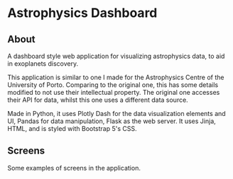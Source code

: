 # Astrophysics Dashboard

## About
 A dashboard style web application for visualizing astrophysics data, to aid in exoplanets discovery.
 
 This application is similar to one I made for the Astrophysics Centre of the University of Porto. Comparing to the original one, this has some details modified to not use their intellectual property. The original one accesses their API for data, whilst this one uses a different data source.
 
 Made in Python, it uses Plotly Dash for the data visualization elements and UI, Pandas for data manipulation, Flask as the web server. It uses Jinja, HTML, and is styled with Bootstrap 5's CSS.

## Screens
 Some examples of screens in the application.
